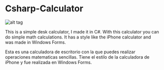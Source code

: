 # Csharp-Calculator

![alt tag](https://teamgeekrd.files.wordpress.com/2016/07/calculadora_csharp.jpg "The calculator interface / La interfaz de la calculadora")

This is a simple desk calculator, I made it in C#. With this calculator you can do simple math calculations. It has a style like the iPhone calculator and was made in Windows Forms.

Esta es una calculadora de escritorio con la que puedes realizar operaciones matematicas sencillas. Tiene el estilo de la calculadora de iPhone y fue realizada en Windows Forms.

